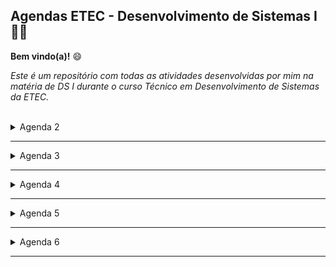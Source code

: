 ## Agendas ETEC - Desenvolvimento de Sistemas I 👩‍💻

**Bem vindo(a)!** 😄

_Este é um repositório com todas as atividades desenvolvidas por mim na matéria de DS I durante o curso Técnico em Desenvolvimento de Sistemas da ETEC._

<br>

<details>
<summary>Agenda 2</summary>
<ul>
Constante e variável, operadores aritméticos, relacionais e lógicos.

| [Consultar material](https://github.com/SabrinaLima94/AgendasDSI_ETEC/tree/main/Agenda%202) |
| ----------------------- |

</ul>
</details>

---

<details>
<summary>Agenda 3</summary>
<ul>
Apresentação da linguagem de programação Java, ferramentas necessárias para iniciar a programação e estrutura básica de um programa em Java.
<br>

| [Consultar material](https://github.com/SabrinaLima94/AgendasDSI_ETEC/tree/main/Agenda%203) |
| ----------------------- |

</ul>
</details>

---

<details>
<summary>Agenda 4</summary>
<ul>
Exibição de mensagens na tela (console), declaração de variáveis, leitura de dados, importação de biblioteca java (Scanner) e metodologia para desenvolvimento de um programa.
<br>

| [Consultar material](https://github.com/SabrinaLima94/AgendasDSI_ETEC/tree/main/Agenda%204) |
| ----------------------- |

</ul>
</details>

---

<details>
<summary>Agenda 5</summary>
<ul>
Estrutura de decisão, if/else, estruturas de decisão aninhadas, JOptionPane (entrada e saída de dados), conversão de tipos de variáveis, e uso do comando equals.

| [Consultar material](https://github.com/SabrinaLima94/AgendasDSI_ETEC/tree/main/Agenda%205) |
| ----------------------- |

</ul>
</details>

---

<details>
<summary>Agenda 6</summary>
<ul>
Switch-case com exemplos de aplicação, Try-Catch com exemplo de aplicação, e formatação da caixa de diálogo (JOptionPane).
<br>

| [Consultar material](#) |
| ----------------------- |

</ul>
</details>

---
